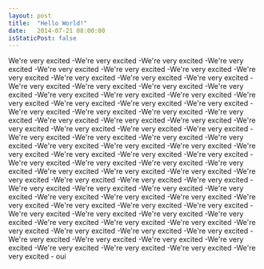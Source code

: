 ```yaml
---
layout: post
title:  "Hello World!"
date:   2014-07-21 08:00:00
isStaticPost: false
---
```


We're very excited -We're very excited -We're very excited -We're very excited -We're very excited -We're very excited -We're very excited -We're very excited -We're very excited -We're very excited -We're very excited -We're very excited -We're very excited -We're very excited -We're very excited -We're very excited -We're very excited -We're very excited -We're very excited -We're very excited -We're very excited -We're very excited -We're very excited -We're very excited -We're very excited -We're very excited -We're very excited -We're very excited -We're very excited -We're very excited -We're very excited -We're very excited -We're very excited -We're very excited -We're very excited -We're very excited -We're very excited -We're very excited -We're very excited -We're very excited -We're very excited -We're very excited -We're very excited -We're very excited -We're very excited -We're very excited -We're very excited -We're very excited -We're very excited -We're very excited -We're very excited -We're very excited -We're very excited -We're very excited -We're very excited -We're very excited -We're very excited -We're very excited -We're very excited -We're very excited -We're very excited -We're very excited -We're very excited -We're very excited -We're very excited -We're very excited -We're very excited -We're very excited -We're very excited -We're very excited -We're very excited -We're very excited -We're very excited -We're very excited -We're very excited -We're very excited -We're very excited -We're very excited -We're very excited -We're very excited -We're very excited -We're very excited -We're very excited -We're very excited -We're very excited -
oui
